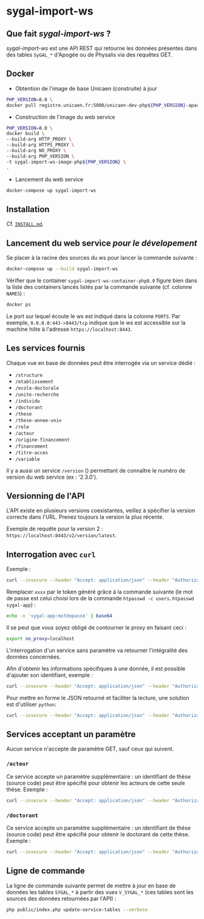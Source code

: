 sygal-import-ws
===============

Que fait *sygal-import-ws* ?
----------------------------

*sygal-import-ws* est une API REST qui retourne les données présentes dans des tables `SyGAL_*` 
d'Apogée ou de Physalis via des requêtes GET.

Docker
------

- Obtention de l'image de base Unicaen (construite) à jour

```bash
PHP_VERSION=8.0 \
docker pull registre.unicaen.fr:5000/unicaen-dev-php${PHP_VERSION}-apache
```

- Construction de l'image du web service

```bash
PHP_VERSION=8.0 \
docker build \
--build-arg HTTP_PROXY \
--build-arg HTTPS_PROXY \
--build-arg NO_PROXY \
--build-arg PHP_VERSION \
-t sygal-import-ws-image-php${PHP_VERSION} \
.
```

- Lancement du web service

```bash
docker-compose up sygal-import-ws
```


Installation
------------

Cf. [`INSTALL.md`](INSTALL.md).


Lancement du web service *pour le dévelopement*
-----------------------------------------------

Se placer à la racine des sources du ws pour lancer la commande suivante :

```bash
docker-compose up --build sygal-import-ws
```

Vérifier que le container `sygal-import-ws-container-php8.0` figure bien dans la liste des containers
lancés listés par la commande suivante (cf. colonne `NAMES`) :

```bash
docker ps
```

Le port sur lequel écoute le ws est indiqué dans la colonne `PORTS`. 
Par exemple, `0.0.0.0:443->8443/tcp` indique que le ws est accessible sur la machine hôte 
à l'adresse `https://localhost:8443`.


Les services fournis
--------------------
 
Chaque vue en base de données peut être interrogée via un service dédié :
  - `/structure` 
  - `/etablissement` 
  - `/ecole-doctorale` 
  - `/unite-recherche` 
  - `/individu` 
  - `/doctorant` 
  - `/these` 
  - `/these-annee-univ` 
  - `/role` 
  - `/acteur` 
  - `/origine-financement` 
  - `/financement` 
  - `/titre-acces`
  - `/variable`

Il y a aussi un service `/version` () permettant de connaître le numéro de version du web service (ex : '2.3.0'). 


Versionning de l'API
--------------------

L'API existe en plusieurs versions coexistantes, veillez à spécifier la version correcte dans l'URL.
Prenez toujours la version la plus récente. 

Exemple de requête pour la version 2 : `https://localhost:8443/v2/version/latest`.


Interrogation avec `curl`
-------------------------

Exemple :
```bash
curl --insecure --header "Accept: application/json" --header "Authorization: Basic xxxx" https://localhost:8443/v2/variable
```

Remplacer `xxxx` par le token généré grâce à la commande suivante 
(le mot de passe est celui choisi lors de la commande `htpasswd -c users.htpasswd sygal-app`) :
```bash
echo -n 'sygal-app:motdepasse' | base64
```

Il se peut que vous soyez obligé de contourner le proxy en faisant ceci :
```bash
export no_proxy=localhost
```

L'interrogation d'un service sans paramètre va retourner l'intégralité des données concernées.

Afin d'obtenir les informations spécifiques à une donnée, il est possible d'ajouter son identifiant, exemple :
```bash
curl --insecure --header "Accept: application/json" --header "Authorization: Basic xxxx" https://localhost:8443/v2/variable/ETB_LIB_NOM_RESP
```

Pour mettre en forme le JSON retourné et faciliter la lecture, une solution est d'utiliser `python`:
```bash
curl --insecure --header "Accept: application/json" --header "Authorization: Basic xxxx" https://localhost:8443/v2/variable | python3 -m json.tool
```


Services acceptant un paramètre
-------------------------------

Aucun service n'accepte de paramètre GET, sauf ceux qui suivent.

### `/acteur`

Ce service accepte un paramètre supplémentaire : un identifiant de thèse (source code) peut être spécifié pour obtenir 
les acteurs de cette seule thèse. 
Exemple :
```bash
curl --insecure --header "Accept: application/json" --header "Authorization: Basic xxxxx" https://localhost:8443/v2/acteur?these_id=13111
```

### `/doctorant`

Ce service accepte un paramètre supplémentaire : un identifiant de thèse (source code) peut être spécifié pour obtenir
le doctorant de cette thèse.
Exemple :
```bash
curl --insecure --header "Accept: application/json" --header "Authorization: Basic xxxxx" https://localhost:8443/v2/doctorant?these_id=13111
```


Ligne de commande
-----------------

La ligne de commande suivante permet de mettre à jour en base de données les tables `SYGAL_*` à partir des
vues `V_SYGAL_*` (ces tables sont les sources des données retournées par l'API) :

```bash
php public/index.php update-service-tables --verbose
```
